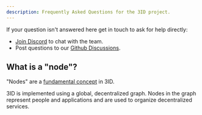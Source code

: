 ```yaml
---
description: Frequently Asked Questions for the 3ID project.
---
```


If your question isn't answered here get in touch to ask for help directly:

* [Join Discord](https://discord.gg/threeid) to chat with the team.
* Post questions to our [Github Discussions](https://github.com/kubelt/kubelt/discussions).

## What is a "node"?

"Nodes" are a [fundamental concept](../overview/index.md#nodes) in 3ID.

3ID is implemented using a global, decentralized graph. Nodes in the graph
represent people and applications and are used to organize decentralized
services.
